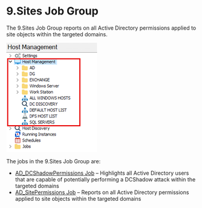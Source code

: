 # 9.Sites Job Group

The 9.Sites Job Group reports on all Active Directory permissions applied to site objects within the targeted domains.

![9.Sites Job Group in the Jobs Tree](/static/img/product_docs/accessanalyzer/accessanalyzer/enterpriseauditor/admin/hostmanagement/jobstree.png)

The jobs in the 9.Sites Job Group are:

- [AD\_DCShadowPermissions Job](/docs/product_docs/accessanalyzer/accessanalyzer/enterpriseauditor/solutions/activedirectorypermissionsanalyzer/sites/ad_dcshadowpermissions.md) – Highlights all Active Directory users that are capable of potentially performing a DCShadow attack within the targeted domains
- [AD\_SitePermissions Job](/docs/product_docs/accessanalyzer/accessanalyzer/enterpriseauditor/solutions/activedirectorypermissionsanalyzer/sites/ad_sitepermissions.md) – Reports on all Active Directory permissions applied to site objects within the targeted domains
